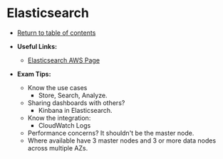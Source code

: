 # Elasticsearch

* [Return to table of contents](../../../README.md)

* **Useful Links:**
  * [Elasticsearch AWS Page](https://aws.amazon.com/elasticsearch-service/the-elk-stack/what-is-elasticsearch/)

* **Exam Tips:**
  * Know the use cases
    * Store, Search, Analyze.
  * Sharing dashboards with others?
    * Kinbana in Elasticsearch.
  * Know the integration:
    * CloudWatch Logs
  * Performance concerns? It shouldn't be the master node.
  * Where available have 3 master nodes and 3 or more data nodes across multiple AZs.
